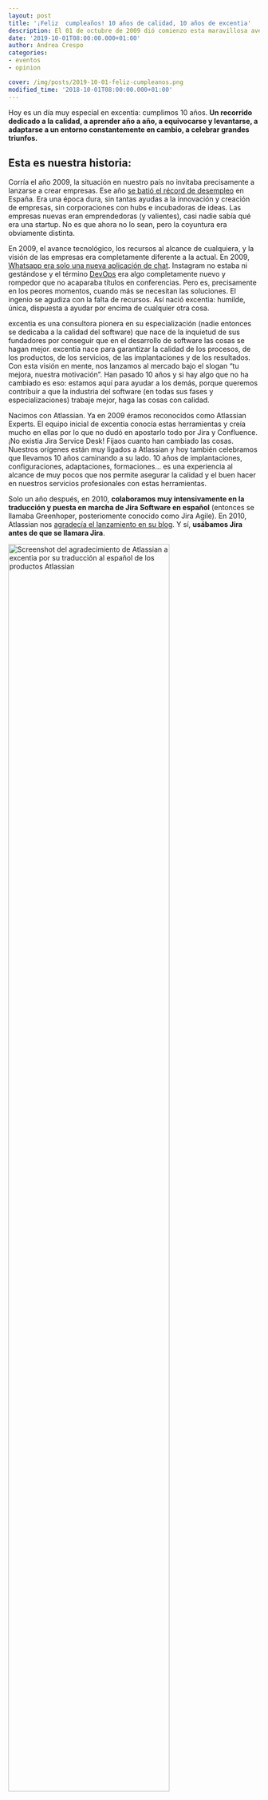 ```yaml
---
layout: post
title: '¡Feliz  cumpleaños! 10 años de calidad, 10 años de excentia'
description: El 01 de octubre de 2009 dió comienzo esta maravillosa aventura.¡Felices 10 años excentia!
date: '2019-10-01T08:00:00.000+01:00'
author: Andrea Crespo
categories: 
- eventos
- opinion

cover: /img/posts/2019-10-01-feliz-cumpleanos.png
modified_time: '2018-10-01T08:00:00.000+01:00'
---
```


Hoy es un día muy especial en excentia: cumplimos 10 años. **Un recorrido dedicado a la calidad, a aprender año a año, a equivocarse y levantarse, a adaptarse a un entorno constantemente en cambio, a celebrar grandes triunfos.**

## Esta es nuestra historia: 

Corría el año 2009, la situación en nuestro país no invitaba precisamente a lanzarse a crear empresas. Ese año [se batió el récord de desempleo](https://www.lavanguardia.com/economia/20091202/53836414903/record-historico-en-la-cifra-del-desempleo-casi-3-9-millones-de-parados) en España. Era una época dura, sin tantas ayudas a la innovación y creación de empresas, sin corporaciones con hubs e incubadoras de ideas. Las empresas nuevas eran emprendedoras (y valientes), casi nadie sabía qué era una startup. No es que ahora no lo sean, pero la coyuntura era obviamente distinta. 

En 2009, el avance tecnológico, los recursos al alcance de cualquiera, y la visión de las empresas era completamente diferente a la actual. En 2009, [Whatsapp era solo una nueva aplicación de chat](https://elandroidelibre.elespanol.com/2019/02/whatsapp-cumple-10-anos-asi-ha-decada-prodigiosa). Instagram no estaba ni gestándose y el término [DevOps](https://www.excentia.es/que-es-DevOps) era algo completamente nuevo y rompedor que no acaparaba títulos en conferencias. 
Pero es, precisamente en los peores momentos, cuando más se necesitan las soluciones. El ingenio se agudiza con la falta de recursos. Así nació excentia: humilde, única, dispuesta a ayudar por encima de cualquier otra cosa. 


excentia es una consultora pionera en su especialización (nadie entonces se dedicaba a la calidad del software) que nace de la inquietud de sus fundadores por conseguir que en el desarrollo de software las cosas se hagan mejor. excentia nace para garantizar la calidad de los procesos, de los productos, de los servicios, de las implantaciones y de los resultados. 
Con esta visión en mente, nos lanzamos al mercado bajo el slogan “tu mejora, nuestra motivación”. Han pasado 10 años y si hay algo que no ha cambiado es eso: estamos aquí para ayudar a los demás, porque queremos contribuir a que la industria del software (en todas sus fases y especializaciones) trabaje mejor, haga las cosas con calidad. 

Nacimos con Atlassian. Ya en 2009 éramos reconocidos como Atlassian Experts. El equipo inicial de excentia conocía estas herramientas y creía mucho en ellas por lo que no dudó en apostarlo todo por Jira y Confluence. ¡No existia Jira Service Desk! Fijaos cuanto han cambiado las cosas.  Nuestros orígenes están muy ligados a Atlassian y hoy también celebramos que llevamos 10 años caminando a su lado. 10 años de implantaciones, configuraciones, adaptaciones, formaciones... es una experiencia al alcance de muy pocos que nos permite asegurar la calidad y el buen hacer en nuestros servicios profesionales con estas herramientas.  

Solo un año después, en 2010, **colaboramos muy intensivamente en la traducción y puesta en marcha de Jira Software en español** (entonces se llamaba Greenhoper, posteriomente conocido como Jira Agile). En 2010, Atlassian nos [agradecía el lanzamiento en su blog](https://www.atlassian.com/blog/archives/greenhopper_now_available_in_spanish). Y sí, **usábamos Jira antes de que se llamara Jira**.

<a target="_blank" href="https://www.atlassian.com/blog/archives/greenhopper_now_available_in_spanish"><img class="center" width="80%" alt="Screenshot del agradecimiento de Atlassian a excentia por su traducción al español de los productos Atlassian" title="Screenshot del agradecimiento de Atlassian a excentia por su traducción al español de los productos Atlassian" src="/img/posts/2019-10-01-atlassian-thanks-excentia.PNG"></a>

Los dos primeros años no fueron nada nada mal. Tanto que en 2011 recibimos dos premios: premio especial de la Cámara de Comercio de la Comunidad Valenciana en el día de la persona emprendedora y el premio nacional de la fundación Bancaja a jóvenes emprendedores. Curioso al menos, que celebremos nuestros diez años precisamente en la sede de la Fundación Bancaja. Pero de este [evento](https://www.excentia.es/aniversario), hablaremos luego.
La empresa siguió creciendo y [pasamos a unas nuevas oficinas](https://twitter.com/excentia/status/1142008202579664896?s=20), nuestra casa durante mucho tiempo. La acabamos de abandonar también en este año especial. Aunque la echamos de menos, nuestro nuevo hogar es maravilloso e invita a seguir creciendo y mejorando cada día. 

¡En 2012 nos dedicaron un [artículo en Genbeta](https://www.genbeta.com/desarrollo/city-model-metricas-de-codigo-en-3d-made-in-spain)! Por aquel entonces se hablaba mucho sobre el producto estrella: City Model (ahora llamado 3D Code Metrics).

En 2013, Atlassian estrenó su [programa de partners](https://www.atlassian.com/es/partners) tal y como lo conocemos ahora. Así, nos convertimos en partner oficial de Atlassian en España. 
Ese mismo año también lanzamos nuestra primera aplicación en el Marketplace de Atlassian. [TraceabilityX for Jira](https://marketplace.atlassian.com/apps/1211138/traceabilityx-for-jira?hosting=datacenter&tab=overview) fue nuestra irrupción en un mercado completamente internacional. Hoy en día, nuestra primera app sigue haciéndonos sentir orgullosos de lo que hacemos. Con clientes como la NASA sabemos que a nuestra querida “trace” (como la llamamos aquí) le queda mucha guerra por dar. 

Nos gustó tanto la experiencia de tener un partner de referencia a nivel nacional que nos lanzamos a ser los primeros partners de [SonarSource](https://www.sonarsource.com/) un año después, y durante mucho tiempo, hemos sido el único acompañante de los creadores de SonarQube en todo el mundo. Somos la única empresa en el mundo que ha sido partner y evangelizador de la filosofía [*Fix the Leak*](https://www.sonarsource.com/why-us/unique-approach/water-leak/) y [la integración continua como modelo de mejora continua en la calidad del código](https://www.excentia.es/la-inspeccion-continua-como-modelo-de-calidad). Desde 2014 hasta 2019, especializados en SonarQube. De nuevo, 5 años de experiencia única. Suena fuerte, no nos lo acabamos de creer, pero hoy se vale presumir un poco de nosotros mismos. 

<a target="_blank"><img class="center" width="80%" alt="Los equipos de excentia y SonarSource en 2016" title="Los equipos de excentia y SonarSource en 2016" src="/img/posts/2019-10-01-sonar-excentia.jpg"></a>

Desde entonces hasta ahora, muchas idas y venidas, y muchísimos cambios hasta llegar a la estabilidad que nos permite cumplir 10 años en un gran momento. 

## ¿Y ahora qué?

En 2019 hemos conseguido el sello de Top Vendor por Atlassian, hemos pulverizado nuestras ventas de SonarQube, tenemos 10 aplicaciones en el Atlassian Marketplace y lo m´s importante: seguimos creciendo.

Desde cómo empezamos hasta cómo estamos ahora, esas idas y venidas, la aparición de Agile, DevOps, muchísima más competencia, nuevos roles como el de QA, la entrada apabullante de la automatización y con ella la filosofía de integración y mejora continua, y mucho más es lo que veremos en nuestro [evento](https://www.excentia.es/aniversario). 

Queremos celebrar, queremos compartir, queremos seguir ayudando a los demás. Por eso hemos organizado una jornada muy muy especial, a la que estamos dedicándole muchísimo cariño y dedicación para que sea un día inolvidable. 
¡No os la perdáis! Venid a celebrar con nosotros el próximo 17 de octubre. 
Quedan pocas plazas pero os podéis registrar ahora [aquí](https://survs.com/survey/fj8fylg3j2). 

## El futuro    

No sabemos que nos depara el futuro. Pero sí nos encontramos con fuerzas para seguir 10 años más. Lucharemos por ello como hemos hecho siempre, seguiremos aprendiendo - es la parte más importante de nuestra profesión - trabajaremos duro, abriremos los brazos y la mente a todo aquello que apueste por la calidad y la mejora continua y por supuesto, seguiremos celebrando y compartiendo contigo. 

**¡Feliz cumpleaños excentia!**

<a target="_blank"><img class="center" width="80%" alt="Celebración del décimo aniversario de excentia" title="Celebración del décimo aniversario de excentia" src="/img/posts/2019-10-01-celebramos-10-anos.jpeg"></a>


